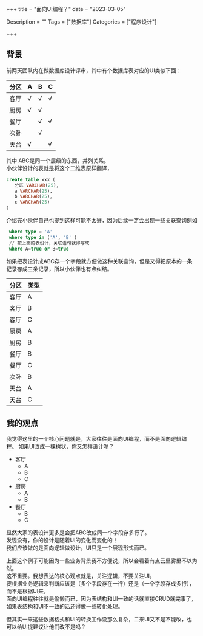 +++
title = "面向UI编程？"
date = "2023-03-05"

Description = ""
Tags = ["数据库"]
Categories = ["程序设计"]

+++
## 背景
前两天团队内在做数据库设计评审，其中有个数据库表对应的UI类似下面：

| 分区  | A   | B   | C   | 
|-----|-----|-----|-----|
| 客厅  | √   | √   | √   |
| 厨房  | √   | √   |     |   
| 餐厅  |     | √   | √   | 
| 次卧  |     | √   |     |    
| 天台  | √   |     | √   |    

其中 ABC是同一个层级的东西，并列关系。  
小伙伴设计的表就是将这个二维表原样翻译，
```sql
create table xxx (
   分区 VARCHAR(25),
   a VARCHAR(25),
   b VARCHAR(25),
   c VARCHAR(25)
)
```
介绍完小伙伴自己也提到这样可能不太好，因为后续一定会出现一些关联查询例如
```sql
 where type = 'A'
 where type in ('A', 'B' ) 
 // 按上面的表设计，关联语句就得写成
 where A=true or B=true
```

如果把表设计成ABC存一个字段就方便做这种关联查询，但是又得把原本的一条记录存成三条记录，所以小伙伴也有点纠结。

| 分区  | 类型  | 
|-----|-----|
| 客厅  | A   | 
| 客厅  | B   | 
| 客厅  | C   | 
| 厨房  | A   | 
| 厨房  | B   | 
| 餐厅  | B   |
| 餐厅  | C   |
| 次卧  | B   |
| 天台  | A   | 
| 天台  | C   |

## 我的观点
我觉得这里的一个核心问题就是，大家往往是面向UI编程，而不是面向逻辑编程。
如果UI改成一棵树状，你又怎样设计呢？
* 客厅
  * A
  * B
  * C
* 厨房
  * A
  * B
* 餐厅
  * B
  * C

显然大家的表设计更多是会把ABC改成同一个字段存多行了。  
发现没有，你的设计是随着UI的变化而变化的！  
我们应该做的是面向逻辑做设计，UI只是一个展现形式而已。　　

上面这个例子可能因为一些业务背景我不方便说，所以会看着有点云里雾里不以为然。  
这不重要。我想表达的核心观点就是，关注逻辑，不要关注UI。  
要根据业务逻辑来判断应该是（多个字段存在一行）还是（一个字段存成多行），而不是根据UI来。  
面向UI编程往往就是偷懒而已，因为表结构和UI一致的话就直接CRUD就完事了，如果表结构和UI不一致的话还得做一些转化处理。  

但其实一来这些数据格式和UI的转换工作没那么复杂，二来UI又不是不能改，也可以给UI提建议让他们改不是吗？
